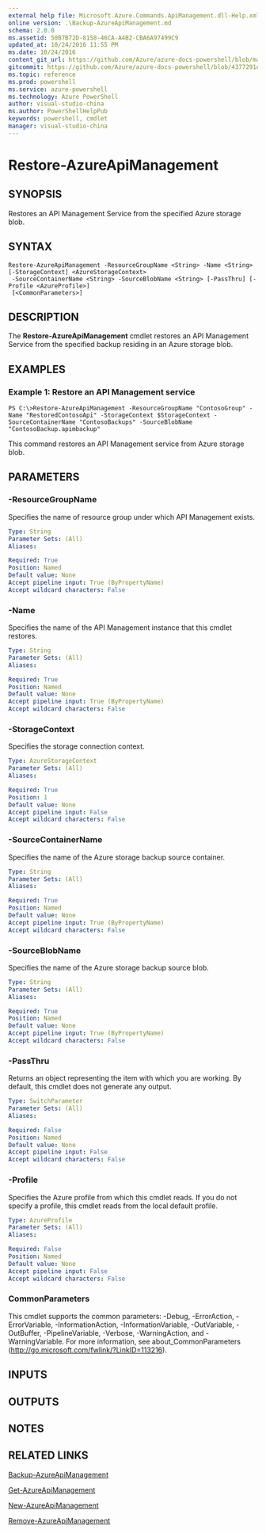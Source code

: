 ```yaml
---
external help file: Microsoft.Azure.Commands.ApiManagement.dll-Help.xml
online version: .\Backup-AzureApiManagement.md
schema: 2.0.0
ms.assetid: 50B7B72D-8158-46CA-A4B2-CBA6A97499C9
updated_at: 10/24/2016 11:55 PM
ms.date: 10/24/2016
content_git_url: https://github.com/Azure/azure-docs-powershell/blob/master/azureps-cmdlets-docs/ResourceManager/AzureRM.ApiManagement/v0.9.8/Restore-AzureApiManagement.md
gitcommit: https://github.com/Azure/azure-docs-powershell/blob/4377291ee360e58e2c1c5d644155daf6a0279055/azureps-cmdlets-docs/ResourceManager/AzureRM.ApiManagement/v0.9.8/Restore-AzureApiManagement.md
ms.topic: reference
ms.prod: powershell
ms.service: azure-powershell
ms.technology: Azure PowerShell
author: visual-studio-china
ms.author: PowerShellHelpPub
keywords: powershell, cmdlet
manager: visual-studio-china
---
```


# Restore-AzureApiManagement

## SYNOPSIS
Restores an API Management Service from the specified Azure storage blob.

## SYNTAX

```
Restore-AzureApiManagement -ResourceGroupName <String> -Name <String> [-StorageContext] <AzureStorageContext>
 -SourceContainerName <String> -SourceBlobName <String> [-PassThru] [-Profile <AzureProfile>]
 [<CommonParameters>]
```

## DESCRIPTION
The **Restore-AzureApiManagement** cmdlet restores an API Management Service from the specified backup residing in an Azure storage blob.

## EXAMPLES

### Example 1: Restore an API Management service
```
PS C:\>Restore-AzureApiManagement -ResourceGroupName "ContosoGroup" -Name "RestoredContosoApi" -StorageContext $StorageContext -SourceContainerName "ContosoBackups" -SourceBlobName "ContosoBackup.apimbackup"
```

This command restores an API Management service from Azure storage blob.

## PARAMETERS

### -ResourceGroupName
Specifies the name of resource group under which API Management exists.

```yaml
Type: String
Parameter Sets: (All)
Aliases: 

Required: True
Position: Named
Default value: None
Accept pipeline input: True (ByPropertyName)
Accept wildcard characters: False
```

### -Name
Specifies the name of the API Management instance that this cmdlet restores.

```yaml
Type: String
Parameter Sets: (All)
Aliases: 

Required: True
Position: Named
Default value: None
Accept pipeline input: True (ByPropertyName)
Accept wildcard characters: False
```

### -StorageContext
Specifies the storage connection context.

```yaml
Type: AzureStorageContext
Parameter Sets: (All)
Aliases: 

Required: True
Position: 1
Default value: None
Accept pipeline input: False
Accept wildcard characters: False
```

### -SourceContainerName
Specifies the name of the Azure storage backup source container.

```yaml
Type: String
Parameter Sets: (All)
Aliases: 

Required: True
Position: Named
Default value: None
Accept pipeline input: True (ByPropertyName)
Accept wildcard characters: False
```

### -SourceBlobName
Specifies the name of the Azure storage backup source blob.

```yaml
Type: String
Parameter Sets: (All)
Aliases: 

Required: True
Position: Named
Default value: None
Accept pipeline input: True (ByPropertyName)
Accept wildcard characters: False
```

### -PassThru
Returns an object representing the item with which you are working.
By default, this cmdlet does not generate any output.

```yaml
Type: SwitchParameter
Parameter Sets: (All)
Aliases: 

Required: False
Position: Named
Default value: None
Accept pipeline input: False
Accept wildcard characters: False
```

### -Profile
Specifies the Azure profile from which this cmdlet reads.
If you do not specify a profile, this cmdlet reads from the local default profile.

```yaml
Type: AzureProfile
Parameter Sets: (All)
Aliases: 

Required: False
Position: Named
Default value: None
Accept pipeline input: False
Accept wildcard characters: False
```

### CommonParameters
This cmdlet supports the common parameters: -Debug, -ErrorAction, -ErrorVariable, -InformationAction, -InformationVariable, -OutVariable, -OutBuffer, -PipelineVariable, -Verbose, -WarningAction, and -WarningVariable. For more information, see about_CommonParameters (http://go.microsoft.com/fwlink/?LinkID=113216).

## INPUTS

## OUTPUTS

## NOTES

## RELATED LINKS

[Backup-AzureApiManagement](xref:ResourceManager/AzureRM.ApiManagement/v0.9.8/Backup-AzureApiManagement.md)

[Get-AzureApiManagement](xref:ResourceManager/AzureRM.ApiManagement/v0.9.8/Get-AzureApiManagement.md)

[New-AzureApiManagement](xref:ResourceManager/AzureRM.ApiManagement/v0.9.8/New-AzureApiManagement.md)

[Remove-AzureApiManagement](xref:ResourceManager/AzureRM.ApiManagement/v0.9.8/Remove-AzureApiManagement.md)



